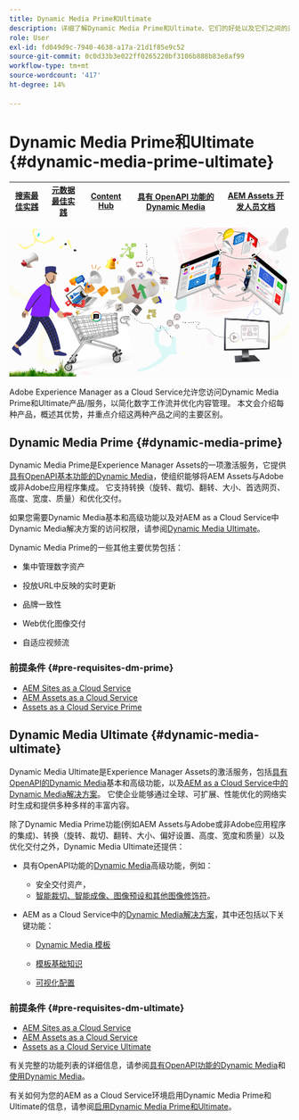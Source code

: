```yaml
---
title: Dynamic Media Prime和Ultimate
description: 详细了解Dynamic Media Prime和Ultimate、它们的好处以及它们之间的差异。
role: User
exl-id: fd049d9c-7940-4638-a17a-21d1f85e9c52
source-git-commit: 0c0d33b3e022ff0265220bf3106b888b83e8af99
workflow-type: tm+mt
source-wordcount: '417'
ht-degree: 14%

---
```


# Dynamic Media Prime和Ultimate {#dynamic-media-prime-ultimate}

| [搜索最佳实践](/help/assets/search-best-practices.md) | [元数据最佳实践](/help/assets/metadata-best-practices.md) | [Content Hub](/help/assets/product-overview.md) | [具有 OpenAPI 功能的 Dynamic Media](/help/assets/dynamic-media-open-apis-overview.md) | [AEM Assets 开发人员文档](https://developer.adobe.com/experience-cloud/experience-manager-apis/) |
| ------------- | --------------------------- |---------|----|-----|

![Dynamic Media横幅](/help/assets/assets/dm-pnp-banner.png)

Adobe Experience Manager as a Cloud Service允许您访问Dynamic Media Prime和Ultimate产品/服务，以简化数字工作流并优化内容管理。 本文会介绍每种产品，概述其优势，并重点介绍这两种产品之间的主要区别。

## Dynamic Media Prime {#dynamic-media-prime}

Dynamic Media Prime是Experience Manager Assets的一项激活服务，它提供[具有OpenAPI基本功能的Dynamic Media](/help/assets/dynamic-media-open-apis-overview.md)，使组织能够将AEM Assets与Adobe或非Adobe应用程序集成。 它支持转换（旋转、裁切、翻转、大小、首选网页、高度、宽度、质量）和优化交付。

如果您需要Dynamic Media基本和高级功能以及对AEM as a Cloud Service中Dynamic Media解决方案的访问权限，请参阅[Dynamic Media Ultimate](#dynamic-media-ultimate)。

Dynamic Media Prime的一些其他主要优势包括：

* 集中管理数字资产

* 投放URL中反映的实时更新

* 品牌一致性

* Web优化图像交付

* 自适应视频流

### 前提条件 {#pre-requisites-dm-prime}

* [AEM Sites as a Cloud Service](/help/sites-cloud/authoring/quick-start.md)
* [AEM Assets as a Cloud Service](/help/assets/overview.md)
* [Assets as a Cloud Service Prime](/help/assets/assets-prime.md)

## Dynamic Media Ultimate {#dynamic-media-ultimate}

Dynamic Media Ultimate是Experience Manager Assets的激活服务，包括[具有OpenAPI的Dynamic Media](/help/assets/dynamic-media-open-apis-overview.md)基本和高级功能，以及[AEM as a Cloud Service中的Dynamic Media解决方案](/help/assets/dynamic-media/dynamic-media.md)。 它使企业能够通过全球、可扩展、性能优化的网络实时生成和提供多种多样的丰富内容。

除了Dynamic Media Prime功能(例如AEM Assets与Adobe或非Adobe应用程序的集成)、转换（旋转、裁切、翻转、大小、偏好设置、高度、宽度和质量）以及优化交付之外，Dynamic Media Ultimate还提供：

* 具有OpenAPI功能的[Dynamic Media](/help/assets/dynamic-media-open-apis-overview.md)高级功能，例如：

   * 安全交付资产，
   * [智能裁切、智能成像、图像预设和其他图像修饰符](https://adobe-aem-assets-delivery-advancemodifiers.redoc.ly/)。

* AEM as a Cloud Service中的[Dynamic Media解决方案](/help/assets/dynamic-media/dynamic-media.md)，其中还包括以下关键功能：

   * [Dynamic Media 模板](/help/assets/dynamic-media/dynamic-media-templates.md)

   * [模板基础知识](https://experienceleague.adobe.com/en/docs/dynamic-media-classic/using/template-basics/quick-start-template-basics)

   * [可视化配置](https://experienceleague.adobe.com/en/docs/dynamic-media-classic/using/master-files/vignette-window-covering-cabinet-files)

### 前提条件 {#pre-requisites-dm-ultimate}

* [AEM Sites as a Cloud Service](/help/sites-cloud/authoring/quick-start.md)
* [AEM Assets as a Cloud Service](/help/assets/overview.md)
* [Assets as a Cloud Service Ultimate](/help/assets/assets-ultimate-overview.md)

有关完整的功能列表的详细信息，请参阅[具有OpenAPI功能的Dynamic Media](/help/assets/dynamic-media-open-apis-overview.md)和[使用Dynamic Media](/help/assets/dynamic-media/dynamic-media.md)。

有关如何为您的AEM as a Cloud Service环境启用Dynamic Media Prime和Ultimate的信息，请参阅[启用Dynamic Media Prime和Ultimate](/help/assets/dynamic-media/enable-dynamic-media-prime-and-ultimate.md)。

